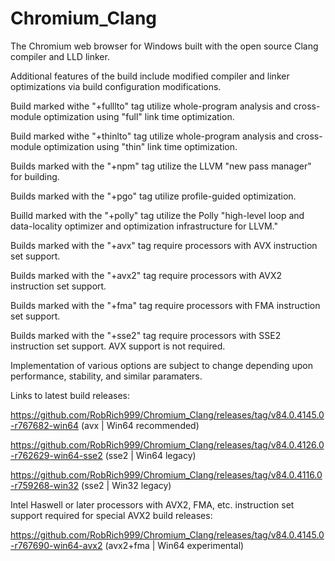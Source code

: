 # Chromium_Clang

The Chromium web browser for Windows built with the open source Clang compiler and LLD linker.

Additional features of the build include modified compiler and linker optimizations via build configuration modifications.

Build marked withe "+fulllto" tag utilize whole-program analysis and cross-module optimization using "full" link time optimization.

Build marked withe "+thinlto" tag utilize whole-program analysis and cross-module optimization using "thin" link time optimization.

Builds marked with the "+npm" tag utilize the LLVM "new pass manager" for building.

Builds marked with the "+pgo" tag utilize profile-guided optimization.

Builld marked with the "+polly" tag utilize the Polly "high-level loop and data-locality optimizer and optimization infrastructure for LLVM."

Builds marked with the "+avx" tag require processors with AVX instruction set support.

Builds marked with the "+avx2" tag require processors with AVX2 instruction set support.

Builds marked with the "+fma" tag require processors with FMA instruction set support.

Builds marked with the "+sse2" tag require processors with SSE2 instruction set support. AVX support is not required.

Implementation of various options are subject to change depending upon performance, stability, and similar paramaters.

Links to latest build releases:

https://github.com/RobRich999/Chromium_Clang/releases/tag/v84.0.4145.0-r767682-win64 (avx | Win64 recommended)

https://github.com/RobRich999/Chromium_Clang/releases/tag/v84.0.4126.0-r762629-win64-sse2 (sse2 | Win64 legacy)

https://github.com/RobRich999/Chromium_Clang/releases/tag/v84.0.4116.0-r759268-win32 (sse2 | Win32 legacy)

Intel Haswell or later processors with AVX2, FMA, etc. instruction set support required for special AVX2 build releases:

https://github.com/RobRich999/Chromium_Clang/releases/tag/v84.0.4145.0-r767690-win64-avx2 (avx2+fma | Win64 experimental)
